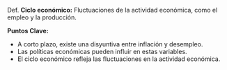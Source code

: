 Def. **Ciclo económico:** Fluctuaciones de la actividad económica, como el empleo y la producción.

**Puntos Clave:**

- A corto plazo, existe una disyuntiva entre inflación y desempleo.
- Las políticas económicas pueden influir en estas variables.
- El ciclo económico refleja las fluctuaciones en la actividad económica.